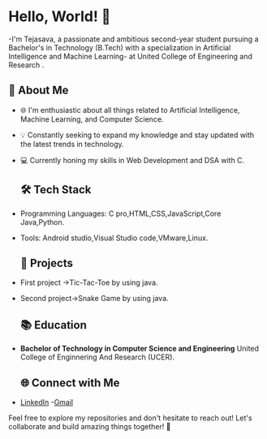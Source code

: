 # Hello, World! 👋

-I'm Tejasava, a passionate and ambitious second-year student pursuing a Bachelor's in Technology (B.Tech) with a specialization in Artificial Intelligence and Machine Learning-
 at United College of Engineering and Research .

## 🚀 About Me

- 🌐 I'm enthusiastic about all things related to Artificial Intelligence, Machine Learning, and Computer Science.
- 💡 Constantly seeking to expand my knowledge and stay updated with the latest trends in technology.
- 💻 Currently honing my skills in Web Development and DSA with C.

  ## 🛠️ Tech Stack

- Programming Languages: C pro,HTML,CSS,JavaScript,Core Java,Python.
- Tools: Android studio,Visual Studio code,VMware,Linux.

  ## 🌱 Projects
- First project ->Tic-Tac-Toe by using java.
- Second project->Snake Game by using java.

  ## 📚 Education

- **Bachelor of Technology in Computer Science and Engineering**
  United College of Enginnering And Research (UCER).

  ## 🌐 Connect with Me

- [LinkedIn](www.linkedin.com/in/tejasava-singh-yadav-ba8818274)
-[Gmail](tejasavasinghyadav@gmail.com)

Feel free to explore my repositories and don't hesitate to reach out! Let's collaborate and build amazing things together! 🚀

  
